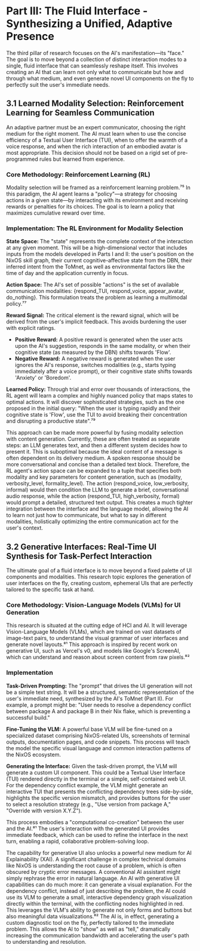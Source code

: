 # Part III: The Fluid Interface - Synthesizing a Unified, Adaptive Presence

The third pillar of research focuses on the AI's manifestation—its "face." The goal is to move beyond a collection of distinct interaction modes to a single, fluid interface that can seamlessly reshape itself. This involves creating an AI that can learn not only what to communicate but how and through what medium, and even generate novel UI components on the fly to perfectly suit the user's immediate needs.

## 3.1 Learned Modality Selection: Reinforcement Learning for Seamless Communication

An adaptive partner must be an expert communicator, choosing the right medium for the right moment. The AI must learn when to use the concise efficiency of a Textual User Interface (TUI), when to offer the warmth of a voice response, and when the rich interaction of an embodied avatar is most appropriate. This decision should not be based on a rigid set of pre-programmed rules but learned from experience.

### Core Methodology: Reinforcement Learning (RL)

Modality selection will be framed as a reinforcement learning problem.⁷⁵ In this paradigm, the AI agent learns a "policy"—a strategy for choosing actions in a given state—by interacting with its environment and receiving rewards or penalties for its choices. The goal is to learn a policy that maximizes cumulative reward over time.

### Implementation: The RL Environment for Modality Selection

**State Space:** The "state" represents the complete context of the interaction at any given moment. This will be a high-dimensional vector that includes inputs from the models developed in Parts I and II: the user's position on the NixOS skill graph, their current cognitive-affective state from the DBN, their inferred intent from the ToMnet, as well as environmental factors like the time of day and the application currently in focus.

**Action Space:** The AI's set of possible "actions" is the set of available communication modalities: {respond_TUI, respond_voice, appear_avatar, do_nothing}. This formulation treats the problem as learning a multimodal policy.⁷⁷

**Reward Signal:** The critical element is the reward signal, which will be derived from the user's implicit feedback. This avoids burdening the user with explicit ratings.
- **Positive Reward:** A positive reward is generated when the user acts upon the AI's suggestion, responds in the same modality, or when their cognitive state (as measured by the DBN) shifts towards 'Flow'.
- **Negative Reward:** A negative reward is generated when the user ignores the AI's response, switches modalities (e.g., starts typing immediately after a voice prompt), or their cognitive state shifts towards 'Anxiety' or 'Boredom'.

**Learned Policy:** Through trial and error over thousands of interactions, the RL agent will learn a complex and highly nuanced policy that maps states to optimal actions. It will discover sophisticated strategies, such as the one proposed in the initial query: "When the user is typing rapidly and their cognitive state is 'Flow', use the TUI to avoid breaking their concentration and disrupting a productive state".⁷⁹

This approach can be made more powerful by fusing modality selection with content generation. Currently, these are often treated as separate steps: an LLM generates text, and then a different system decides how to present it. This is suboptimal because the ideal content of a message is often dependent on its delivery medium. A spoken response should be more conversational and concise than a detailed text block. Therefore, the RL agent's action space can be expanded to a tuple that specifies both modality and key parameters for content generation, such as (modality, verbosity_level, formality_level). The action (respond_voice, low_verbosity, informal) would then condition the LLM to generate a brief, conversational audio response, while the action (respond_TUI, high_verbosity, formal) would prompt a detailed, structured text output. This creates a much tighter integration between the interface and the language model, allowing the AI to learn not just how to communicate, but what to say in different modalities, holistically optimizing the entire communication act for the user's context.

## 3.2 Generative Interfaces: Real-Time UI Synthesis for Task-Perfect Interaction

The ultimate goal of a fluid interface is to move beyond a fixed palette of UI components and modalities. This research topic explores the generation of user interfaces on the fly, creating custom, ephemeral UIs that are perfectly tailored to the specific task at hand.

### Core Methodology: Vision-Language Models (VLMs) for UI Generation

This research is situated at the cutting edge of HCI and AI. It will leverage Vision-Language Models (VLMs), which are trained on vast datasets of image-text pairs, to understand the visual grammar of user interfaces and generate novel layouts.⁸¹ This approach is inspired by recent work on generative UI, such as Vercel's v0, and models like Google's ScreenAI, which can understand and reason about screen content from raw pixels.⁸²

### Implementation

**Task-Driven Prompting:** The "prompt" that drives the UI generation will not be a simple text string. It will be a structured, semantic representation of the user's immediate need, synthesized by the AI's ToMnet (Part II). For example, a prompt might be: "User needs to resolve a dependency conflict between package A and package B in their Nix flake, which is preventing a successful build."

**Fine-Tuning the VLM:** A powerful base VLM will be fine-tuned on a specialized dataset comprising NixOS-related UIs, screenshots of terminal outputs, documentation pages, and code snippets. This process will teach the model the specific visual language and common interaction patterns of the NixOS ecosystem.

**Generating the Interface:** Given the task-driven prompt, the VLM will generate a custom UI component. This could be a Textual User Interface (TUI) rendered directly in the terminal or a simple, self-contained web UI. For the dependency conflict example, the VLM might generate an interactive TUI that presents the conflicting dependency trees side-by-side, highlights the specific version mismatch, and provides buttons for the user to select a resolution strategy (e.g., "Use version from package A," "Override with version X.Y.Z").

This process embodies a "computational co-creation" between the user and the AI.⁸¹ The user's interaction with the generated UI provides immediate feedback, which can be used to refine the interface in the next turn, enabling a rapid, collaborative problem-solving loop.

The capability for generative UI also unlocks a powerful new medium for AI Explainability (XAI). A significant challenge in complex technical domains like NixOS is understanding the root cause of a problem, which is often obscured by cryptic error messages. A conventional AI assistant might simply rephrase the error in natural language. An AI with generative UI capabilities can do much more: it can generate a visual explanation. For the dependency conflict, instead of just describing the problem, the AI could use its VLM to generate a small, interactive dependency graph visualization directly within the terminal, with the conflicting nodes highlighted in red. This leverages the VLM's ability to generate not only forms and buttons but also meaningful data visualizations.⁸² The AI is, in effect, generating a custom diagnostic tool on the fly, perfectly tailored to the immediate problem. This allows the AI to "show" as well as "tell," dramatically increasing the communication bandwidth and accelerating the user's path to understanding and resolution.